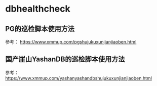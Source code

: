 # dbhealthcheck

## PG的巡检脚本使用方法

参考： https://www.xmmup.com/pgshujukuxunjianjiaoben.html




## 国产崖山YashanDB的巡检脚本使用方法

参考：https://www.xmmup.com/yashanyashandbshujukuxunjianjiaoben.html

